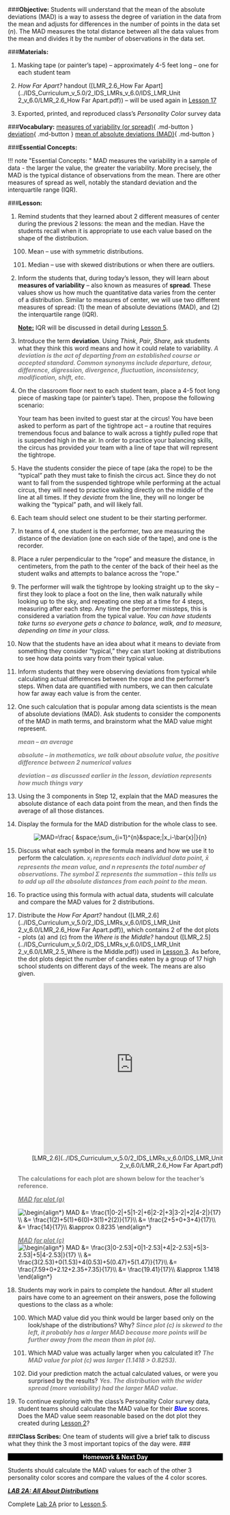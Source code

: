 ##
###**Objective:**
Students will understand that the mean of the absolute deviations (MAD) is a way to assess the degree of
variation in the data from the mean and adjusts for differences in the number of points in the data set (*n*).
The MAD measures the total distance between all the data values from the mean and divides it by the
number of observations in the data set.

###**Materials:**
1. Masking tape (or painter’s tape) – approximately 4-5 feet long – one for each student team

2. *How Far Apart?* handout ([LMR_2.6_How Far Apart](../IDS_Curriculum_v_5.0/2_IDS_LMRs_v_6.0/IDS_LMR_Unit 2_v_6.0/LMR_2.6_How Far Apart.pdf)) – will be used again in [Lesson 17](lesson17.md)

3. Exported, printed, and reproduced class’s *Personality Color* survey data

###**Vocabulary:**
[measures of variability (or spread)](../../vocabulary/unit2/#measures-of-variability-or-spread "how far away the data points tend to fall from the center"){ .md-button }
[deviation](../../vocabulary/unit2/#deviation "the act of departing from an established course or accepted standard"){ .md-button }
[mean of absolute deviations (MAD)](../../vocabulary/unit2/#mean-of-absolute-deviations-MAD "the average distance between each data value and the mean"){ .md-button }

###**Essential Concepts:**

!!! note "Essential Concepts: "
    MAD measures the variability in a sample of data - the larger the value, the greater
    the variability. More precisely, the MAD is the typical distance of observations from the mean. There are
    other measures of spread as well, notably the standard deviation and the interquartile range (IQR).

###**Lesson:**
1. Remind students that they learned about 2 different measures of center during the previous 2
lessons: the mean and the median. Have the students recall when it is appropriate to use each
value based on the shape of the distribution.

    100. Mean – use with symmetric distributions.

    100. Median – use with skewed distributions or when there are outliers.

2. Inform the students that, during today’s lesson, they will learn about **measures of variability** –
also known as measures of **spread**. These values show us how much the quantitative data varies
from the center of a distribution. Similar to measures of center, we will use two different measures
of spread: (1) the mean of absolute deviations (MAD), and (2) the interquartile range (IQR).
    
    **<u>Note:</u>** IQR will be discussed in detail during [Lesson 5](lesson5.md).

3. Introduce the term **deviation**. Using *Think*, *Pair*, *Share*, ask students what they think this word
means and how it could relate to variability. <span style="color:grey">***A deviation is the act of departing from an
established course or accepted standard. Common synonyms include departure, detour,
difference, digression, divergence, fluctuation, inconsistency, modification, shift, etc.***</span>

4. On the classroom floor next to each student team, place a 4-5 foot long piece of masking tape (or
painter’s tape). Then, propose the following scenario:

    Your team has been invited to guest star at the circus! You have been asked to perform
    as part of the tightrope act – a routine that requires tremendous focus and balance to
    walk across a tightly pulled rope that is suspended high in the air. In order to practice
    your balancing skills, the circus has provided your team with a line of tape that will
    represent the tightrope.

5. Have the students consider the piece of tape (aka the rope) to be the “typical” path they must
take to finish the circus act. Since they do not want to fall from the suspended tightrope while
performing at the actual circus, they will need to practice walking directly on the middle of the line
at all times. If they *deviate* from the line, they will no longer be walking the “typical” path, and will
likely fall.

6. Each team should select one student to be their starting performer.

7. In teams of 4, one student is the performer, two are measuring the distance of the deviation (one
on each side of the tape), and one is the recorder.

8. Place a ruler perpendicular to the “rope” and measure the distance, in centimeters, from the path
to the center of the back of their heel as the student walks and attempts to balance across the
“rope.”

9. The performer will walk the tightrope by looking straight up to the sky – first they look to place a
foot on the line, then walk naturally while looking up to the sky, and repeating one step at a time
for 4 steps, measuring after each step. Any time the performer missteps, this is considered a
variation from the typical value. *You can have students take turns so everyone gets a chance to
balance, walk, and to measure, depending on time in your class.*

10. Now that the students have an idea about what it means to deviate from something they consider
“typical,” they can start looking at distributions to see how data points vary from their typical value.

11. Inform students that they were observing deviations from typical while calculating actual
differences between the rope and the performer’s steps. When data are quantified with numbers,
we can then calculate how far away each value is from the center.

12. One such calculation that is popular among data scientists is the mean of absolute deviations
(MAD). Ask students to consider the components of the MAD in math terms, and brainstorm what
the MAD value might represent.

    <span style="color:grey">***mean – an average***</span>

    <span style="color:grey">***absolute – in mathematics, we talk about absolute value, the positive difference
    between 2 numerical values***</span>

    <span style="color:grey">***deviation – as discussed earlier in the lesson, deviation represents how much
    things vary***</span>

13. Using the 3 components in Step 12, explain that the MAD measures the absolute distance of each
data point from the mean, and then finds the average of all those distances.

14. Display the formula for the MAD distribution for the whole class to see.
    <p><center><img src="https://latex.codecogs.com/svg.image?MAD=\frac{&space;&space;\sum_{i=1}^{n}&space;|x_i-\bar{x}|}{n}"&space;" title="MAD=\frac{ &space;\sum_{i=1}^{n}&space;|x_i-\bar{x}|}{n}" " /></center></p>

15. Discuss what each symbol in the formula means and how we use it to perform the calculation. <span style="color:grey">***x<sub>i</sub>
represents each individual data point, x̄ represents the mean value, and n represents
the total number of observations. The symbol Σ represents the summation – this tells us
to add up all the absolute distances from each point to the mean.***</span>

16. To practice using this formula with actual data, students will calculate and compare the MAD
values for 2 distributions.

17. Distribute the *How Far Apart?* handout ([LMR_2.6](../IDS_Curriculum_v_5.0/2_IDS_LMRs_v_6.0/IDS_LMR_Unit 2_v_6.0/LMR_2.6_How Far Apart.pdf)), which contains 2 of the dot plots - plots (a)
and (c) from the *Where is the Middle?* handout ([LMR_2.5](../IDS_Curriculum_v_5.0/2_IDS_LMRs_v_6.0/IDS_LMR_Unit 2_v_6.0/LMR_2.5_Where is the Middle.pdf)) used in [Lesson 3](lesson3.md). As before, the dot
plots depict the number of candies eaten by a group of 17 high school students on different days
of the week. The means are also given.

    <div align="right"><iframe src="https://docs.google.com/viewerng/viewer?url=https://curriculum.idsucla.org/IDS_Curriculum_v_5.0/2_IDS_LMRs_v_6.0/IDS_LMR_Unit 2_v_6.0/LMR_2.6_How Far Apart.pdf&embedded=true" style=" width:420px;height:400px;" frameborder="0"></iframe><br>[LMR_2.6](../IDS_Curriculum_v_5.0/2_IDS_LMRs_v_6.0/IDS_LMR_Unit 2_v_6.0/LMR_2.6_How Far Apart.pdf)</br>
    </div>


    <span style="color:grey">**The calculations for each plot are shown below for the teacher’s reference.**</span>

    <u><span style="color:grey">***MAD for plot (a)***</span></u>

    <img src="https://latex.codecogs.com/gif.latex?\begin{align*}&space;MAD&space;&=&space;\frac{1|0-2|&plus;5|1-2|&plus;6|2-2|&plus;3|3-2|&plus;2|4-2|}{17}&space;\\&space;&=&space;\frac{1(2)&plus;5(1)&plus;6(0)&plus;3(1)&plus;2(2)}{17}\\&space;&=&space;\frac{2&plus;5&plus;0&plus;3&plus;4}{17}\\&space;&=&space;\frac{14}{17}\\&space;&\approx&space;0.8235&space;\end{align*}" title="\begin{align*} MAD &= \frac{1|0-2|+5|1-2|+6|2-2|+3|3-2|+2|4-2|}{17} \\ &= \frac{1(2)+5(1)+6(0)+3(1)+2(2)}{17}\\ &= \frac{2+5+0+3+4}{17}\\ &= \frac{14}{17}\\ &\approx 0.8235 \end{align*}" />

    <u><span style="color:grey">***MAD for plot (c)***</span></u>
    <img src="https://latex.codecogs.com/gif.latex?\begin{align*}&space;MAD&space;&=&space;\frac{3|0-2.53|&plus;0|1-2.53|&plus;4|2-2.53|&plus;5|3-2.53|&plus;5|4-2.53|}{17}&space;\\&space;&=&space;\frac{3(2.53)&plus;0(1.53)&plus;4(0.53)&plus;5(0.47)&plus;5(1.47)}{17}\\&space;&=&space;\frac{7.59&plus;0&plus;2.12&plus;2.35&plus;7.35}{17}\\&space;&=&space;\frac{19.41}{17}\\&space;&\approx&space;1.1418&space;\end{align*}" title="\begin{align*} MAD &= \frac{3|0-2.53|+0|1-2.53|+4|2-2.53|+5|3-2.53|+5|4-2.53|}{17} \\ &= \frac{3(2.53)+0(1.53)+4(0.53)+5(0.47)+5(1.47)}{17}\\ &= \frac{7.59+0+2.12+2.35+7.35}{17}\\ &= \frac{19.41}{17}\\ &\approx 1.1418 \end{align*}" />

18. Students may work in pairs to complete the handout. After all student pairs have come to an
agreement on their answers, pose the following questions to the class as a whole:
    
    100. Which MAD value did you think would be larger based only on the look/shape of the
    distributions? Why? <span style="color:grey">***Since plot (c) is skewed to the left, it probably has a larger MAD
    because more points will be further away from the mean than in plot (a).***</span>
    
    100. Which MAD value was actually larger when you calculated it? <span style="color:grey">***The MAD value for plot
    (c) was larger (1.1418 > 0.8253).***</span>
    
    100. Did your prediction match the actual calculated values, or were you surprised by the
    results? <span style="color:grey">***Yes. The distribution with the wider spread (more variability) had the larger
    MAD value.***</span>

19. To continue exploring with the class’s Personality Color survey data, student teams should
calculate the MAD value for their <span style="color:blue">***Blue***</span> scores. Does the MAD value seem reasonable based on
the dot plot they created during [Lesson 2](lesson2.md)?

###**Class Scribes:**
One team of students will give a brief talk to discuss what they think the 3 most important topics of the
day were.
###<p style="background: black; color: white; text-align: center;">**Homework & Next Day**</p>
Students should calculate the MAD values for each of the other 3 personality color scores and
compare the values of the 4 color scores.

[<u>***LAB 2A: All About Distributions***</u>](lab2a.md)

Complete [Lab 2A](lab2a.md) prior to [Lesson 5](lesson5.md).